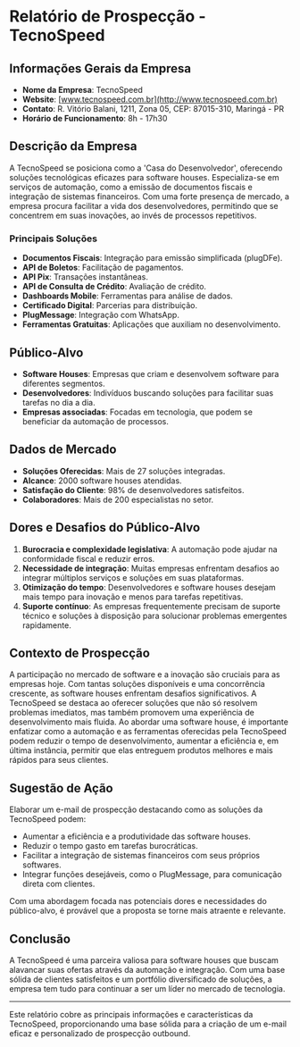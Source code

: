 # Relatório de Prospecção - TecnoSpeed

## Informações Gerais da Empresa
- **Nome da Empresa**: TecnoSpeed
- **Website**: [www.tecnospeed.com.br](http://www.tecnospeed.com.br)
- **Contato**: R. Vitório Balani, 1211, Zona 05, CEP: 87015-310, Maringá - PR
- **Horário de Funcionamento**: 8h - 17h30

## Descrição da Empresa
A TecnoSpeed se posiciona como a 'Casa do Desenvolvedor', oferecendo soluções tecnológicas eficazes para software houses. Especializa-se em serviços de automação, como a emissão de documentos fiscais e integração de sistemas financeiros. Com uma forte presença de mercado, a empresa procura facilitar a vida dos desenvolvedores, permitindo que se concentrem em suas inovações, ao invés de processos repetitivos.

### Principais Soluções
- **Documentos Fiscais**: Integração para emissão simplificada (plugDFe).
- **API de Boletos**: Facilitação de pagamentos.
- **API Pix**: Transações instantâneas.
- **API de Consulta de Crédito**: Avaliação de crédito.
- **Dashboards Mobile**: Ferramentas para análise de dados.
- **Certificado Digital**: Parcerias para distribuição.
- **PlugMessage**: Integração com WhatsApp.
- **Ferramentas Gratuitas**: Aplicações que auxiliam no desenvolvimento.

## Público-Alvo
- **Software Houses**: Empresas que criam e desenvolvem software para diferentes segmentos.
- **Desenvolvedores**: Indivíduos buscando soluções para facilitar suas tarefas no dia a dia.
- **Empresas associadas**: Focadas em tecnologia, que podem se beneficiar da automação de processos.

## Dados de Mercado
- **Soluções Oferecidas**: Mais de 27 soluções integradas.
- **Alcance**: 2000 software houses atendidas.
- **Satisfação do Cliente**: 98% de desenvolvedores satisfeitos.
- **Colaboradores**: Mais de 200 especialistas no setor.

## Dores e Desafios do Público-Alvo
1. **Burocracia e complexidade legislativa**: A automação pode ajudar na conformidade fiscal e reduzir erros.
2. **Necessidade de integração**: Muitas empresas enfrentam desafios ao integrar múltiplos serviços e soluções em suas plataformas.
3. **Otimização do tempo**: Desenvolvedores e software houses desejam mais tempo para inovação e menos para tarefas repetitivas.
4. **Suporte contínuo**: As empresas frequentemente precisam de suporte técnico e soluções à disposição para solucionar problemas emergentes rapidamente.

## Contexto de Prospecção
A participação no mercado de software e a inovação são cruciais para as empresas hoje. Com tantas soluções disponíveis e uma concorrência crescente, as software houses enfrentam desafios significativos. A TecnoSpeed se destaca ao oferecer soluções que não só resolvem problemas imediatos, mas também promovem uma experiência de desenvolvimento mais fluida. Ao abordar uma software house, é importante enfatizar como a automação e as ferramentas oferecidas pela TecnoSpeed podem reduzir o tempo de desenvolvimento, aumentar a eficiência e, em última instância, permitir que elas entreguem produtos melhores e mais rápidos para seus clientes.

## Sugestão de Ação
Elaborar um e-mail de prospecção destacando como as soluções da TecnoSpeed podem:
- Aumentar a eficiência e a produtividade das software houses.
- Reduzir o tempo gasto em tarefas burocráticas.
- Facilitar a integração de sistemas financeiros com seus próprios softwares.
- Integrar funções desejáveis, como o PlugMessage, para comunicação direta com clientes.

Com uma abordagem focada nas potenciais dores e necessidades do público-alvo, é provável que a proposta se torne mais atraente e relevante.

## Conclusão
A TecnoSpeed é uma parceira valiosa para software houses que buscam alavancar suas ofertas através da automação e integração. Com uma base sólida de clientes satisfeitos e um portfólio diversificado de soluções, a empresa tem tudo para continuar a ser um líder no mercado de tecnologia.

--- 

Este relatório cobre as principais informações e características da TecnoSpeed, proporcionando uma base sólida para a criação de um e-mail eficaz e personalizado de prospecção outbound.